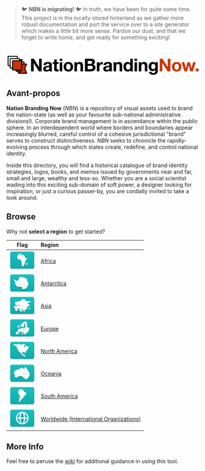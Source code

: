 > 🐦 **NBN is migrating!** 🐦 In truth, we have been for quite some time. This project is in the locally-stored hinterland as we gather more robust documentation and port the service over to a site generator which makes a little bit more sense. Pardon our dust, and that we forget to write home, and get ready for something exciting!

# ![Nation Branding Now](images/nbn_logo.png?raw=true)

## Avant-propos

**Nation Branding Now** (*NBN*) is a repository of visual assets used to brand the nation-state (as well as your favourite sub-national administrative divisions!). Corporate brand management is in ascendance within the public sphere. In an interdependent world where borders and boundaries appear increasingly blurred, careful control of a cohesive jurisdictional "brand" serves to construct distinctiveness. *NBN* seeks to chronicle the rapidly-evolving process through which states create, redefine, and control national identity.

Inside this directory, you will find a historical catalogue of brand identity strategies, logos, books, and memos issued by governments near and far, small and large, wealthy and less-so. Whether you are a social scientist wading into this exciting sub-domain of soft power, a designer looking for inspiration, or just a curious passer-by, you are cordially invited to take a look around.

## Browse

Why not **select a region** to get started?

| Flag                                     | Region                                                  |
| :--------------------------------------: | :------------------------------------------------------ |
| ![AF](images/FlagKit/AF@3x.png?raw=true) | [Africa](AF/README.md)                                  |
| ![AN](images/FlagKit/AN@3x.png?raw=true) | [Antarctica](AN/README.md)                              |
| ![AS](images/FlagKit/AS@3x.png?raw=true) | [Asia](AS/README.md)                                    |
| ![EU](images/FlagKit/EU@3x.png?raw=true) | [Europe](EU/README.md)                                  |
| ![NA](images/FlagKit/NA@3x.png?raw=true) | [North America](NA/README.md)                           |
| ![OC](images/FlagKit/OC@3x.png?raw=true) | [Oceania](OC/README.md)                                 |
| ![SA](images/FlagKit/SA@3x.png?raw=true) | [South America](SA/README.md)                           |
| ![WW](images/FlagKit/WW@3x.png?raw=true) | [Worldwide (International Organizations)](WW/README.md) |

## More Info

Feel free to peruse the [wiki](https://github.com/apapenheim/nation-branding-now/wiki) for additional guidance in using this tool.
